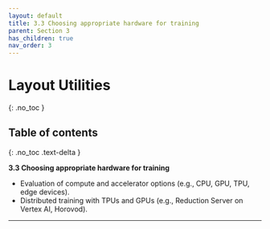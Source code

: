 ```yaml
---
layout: default
title: 3.3 Choosing appropriate hardware for training
parent: Section 3
has_children: true
nav_order: 3
---
```


# Layout Utilities
{: .no_toc }

## Table of contents
{: .no_toc .text-delta }

**3.3 Choosing appropriate hardware for training**

* Evaluation of compute and accelerator options (e.g., CPU, GPU, TPU, edge devices).
* Distributed training with TPUs and GPUs (e.g., Reduction Server on Vertex AI, Horovod).

---